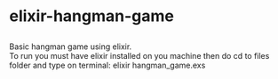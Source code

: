 # elixir-hangman-game

##
Basic hangman game using elixir.
<br>
To run you must have elixir installed on you machine then do cd to files folder and type on terminal: elixir hangman_game.exs
